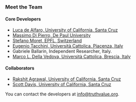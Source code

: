 ### Meet the Team

#### Core Developers

* [Luca de Alfaro, University of California, Santa Cruz](http://www.soe.ucsc.edu/~luca)
* [Massimo Di Pierro, De Paul University](http://www.cdm.depaul.edu/about/pages/people/facultyinfo.aspx?fid=343)
* [Stefano Moret, EPFL, Switzerland](https://people.epfl.ch/230859)
* [Eugenio Tacchini, Università Cattolica, Piacenza, Italy](http://docenti.unicatt.it/ita/eugenio_tacchini/)
* Gabriele Ballarin, Independent Researcher, Italy.
* [Marco L. Della Vedova, Università Cattolica, Brescia, Italy](http://docenti.unicatt.it/ita/marco_luigi_della_vedova/)

#### Collaborators

* [Rakshit Agrawal, University of California, Santa Cruz](https://www.soe.ucsc.edu/people/ragrawal)
* [Scott Davis, University of California, Santa Cruz](https://www.soe.ucsc.edu/people/okdogulu)

You can contact the developers at info@truthvalue.org.